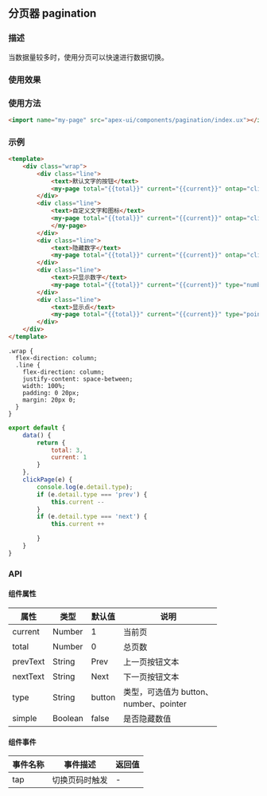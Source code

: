 ## 分页器 pagination

### 描述

当数据量较多时，使用分页可以快速进行数据切换。

### 使用效果

<preview page="pagination"/>

### 使用方法

```html
<import name="my-page" src="apex-ui/components/pagination/index.ux"></import>
```

### 示例

```html
<template>
    <div class="wrap">
        <div class="line">
            <text>默认文字的按钮</text>
            <my-page total="{{total}}" current="{{current}}" ontap="clickPage"></my-page>
        </div>
        <div class="line">
            <text>自定义文字和图标</text>
            <my-page total="{{total}}" current="{{current}}" ontap="clickPage" prev-text="< 上一步" next-text="下一步 >">
            </my-page>
        </div>
        <div class="line">
            <text>隐藏数字</text>
            <my-page total="{{total}}" current="{{current}}" ontap="clickPage" simple="true"></my-page>
        </div>
        <div class="line">
            <text>只显示数字</text>
            <my-page total="{{total}}" current="{{current}}" type="number"></my-page>
        </div>
        <div class="line">
            <text>显示点</text>
            <my-page total="{{total}}" current="{{current}}" type="pointer"></my-page>
        </div>
    </div>
</template>
```

```less
.wrap {
  flex-direction: column;
  .line {
    flex-direction: column;
    justify-content: space-between;
    width: 100%;
    padding: 0 20px;
    margin: 20px 0;
  }
}
```

```js
export default {
    data() {
        return {
            total: 3,
            current: 1
        }
    },
    clickPage(e) {
        console.log(e.detail.type);
        if (e.detail.type === 'prev') {
            this.current --
        }
        if (e.detail.type === 'next') {
            this.current ++

        }
    }
}
```



### API

#### 组件属性

| 属性     | 类型    | 默认值 | 说明                                         |
| -------- | ------- | ------ | -------------------------------------------- |
| current  | Number  | 1      | 当前页                                       |
| total    | Number  | 0      | 总页数                                       |
| prevText | String  | Prev   | 上一页按钮文本                               |
| nextText | String  | Next   | 下一页按钮文本                               |
| type     | String  | button | 类型，可选值为 button、<br />number、pointer |
| simple   | Boolean | false  | 是否隐藏数值                                 |



#### 组件事件

| 事件名称 | 事件描述               | 返回值 |
| -------- | ---------------------- | ------ |
| tap   | 切换页码时触发 | -      |

